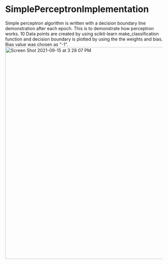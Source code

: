 # SimplePerceptronImplementation
Simple perceptron algorithm is written with a decision boundary line demonstration after each epoch.
This is to demonstrate how perceptron works. 10 Data points are created by using scikit-learn make_classification function and decision boundary is plotted by using the the weights and bias. Bias value was chosen as "-1".
<img width="677" alt="Screen Shot 2021-09-15 at 3 28 07 PM" src="https://user-images.githubusercontent.com/59398899/133497132-a6595fd2-7287-4ff9-ac89-db394d0204e9.png">

